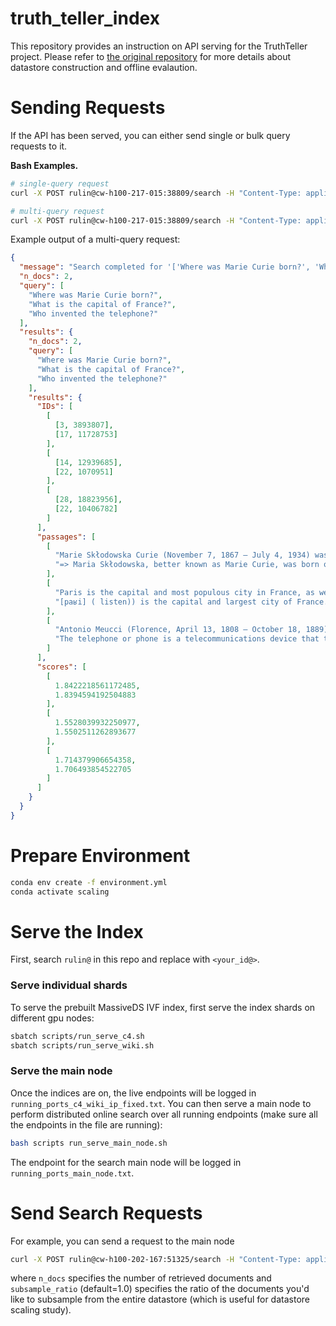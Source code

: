 # truth_teller_index
This repository provides an instruction on API serving for the TruthTeller project. Please refer to [the original repository](https://github.com/RulinShao/retrieval-scaling) for more details about datastore construction and offline evalaution.


# Sending Requests
If the API has been served, you can either send single or bulk query requests to it.

**Bash Examples.**

```bash
# single-query request
curl -X POST rulin@cw-h100-217-015:38809/search -H "Content-Type: application/json" -d '{"query": "Where was Marie Curie born?", "n_docs": 1, "domains": "MassiveDS"}'

# multi-query request
curl -X POST rulin@cw-h100-217-015:38809/search -H "Content-Type: application/json" -d '{"query": ["Where was Marie Curie born?", "What is the capital of France?", "Who invented the telephone?"], "n_docs": 2, "domains": "MassiveDS"}'
```

Example output of a multi-query request:
```json
{
  "message": "Search completed for '['Where was Marie Curie born?', 'What is the capital of France?', 'Who invented the telephone?']' from MassiveDS",
  "n_docs": 2,
  "query": [
    "Where was Marie Curie born?",
    "What is the capital of France?",
    "Who invented the telephone?"
  ],
  "results": {
    "n_docs": 2,
    "query": [
      "Where was Marie Curie born?",
      "What is the capital of France?",
      "Who invented the telephone?"
    ],
    "results": {
      "IDs": [
        [
          [3, 3893807],
          [17, 11728753]
        ],
        [
          [14, 12939685],
          [22, 1070951]
        ],
        [
          [28, 18823956],
          [22, 10406782]
        ]
      ],
      "passages": [
        [
          "Marie Skłodowska Curie (November 7, 1867 – July 4, 1934) was a physicist and chemist of Polish upbringing and, subsequently, French citizenship. ...",
          "=> Maria Skłodowska, better known as Marie Curie, was born on 7 November in Warsaw, Poland. ..."
        ],
        [
          "Paris is the capital and most populous city in France, as well as the administrative capital of the region of Île-de-France. ...",
          "[paʁi] ( listen)) is the capital and largest city of France. ..."
        ],
        [
          "Antonio Meucci (Florence, April 13, 1808 – October 18, 1889) was an Italian inventor. ...",
          "The telephone or phone is a telecommunications device that transmits speech by means of electric signals. ..."
        ]
      ],
      "scores": [
        [
          1.8422218561172485,
          1.8394594192504883
        ],
        [
          1.5528039932250977,
          1.5502511262893677
        ],
        [
          1.714379906654358,
          1.706493854522705
        ]
      ]
    }
  }
}
```


# Prepare Environment
```bash
conda env create -f environment.yml
conda activate scaling
```


# Serve the Index
First, search `rulin@` in this repo and replace with `<your_id@>`.

### Serve individual shards
To serve the prebuilt MassiveDS IVF index, first serve the index shards on different gpu nodes:
```bash
sbatch scripts/run_serve_c4.sh
sbatch scripts/run_serve_wiki.sh
```

### Serve the main node
Once the indices are on, the live endpoints will be logged in `running_ports_c4_wiki_ip_fixed.txt`. 
You can then serve a main node to perform distributed online search over all running endpoints (make sure all the endpoints in the file are running):
```bash
bash scripts run_serve_main_node.sh
```

The endpoint for the search main node will be logged in `running_ports_main_node.txt`. 


# Send Search Requests
For example, you can send a request to the main node
```bash
curl -X POST rulin@cw-h100-202-167:51325/search -H "Content-Type: application/json" -d '{"query": "Where was Marie Curie born?", "n_docs": 1, "domains": "MassiveDS", "subsample_ratio": 1.0}'
```
where `n_docs` specifies the number of retrieved documents and `subsample_ratio` (default=1.0) specifies the ratio of the documents you'd like to subsample from the entire datastore (which is useful for datastore scaling study).